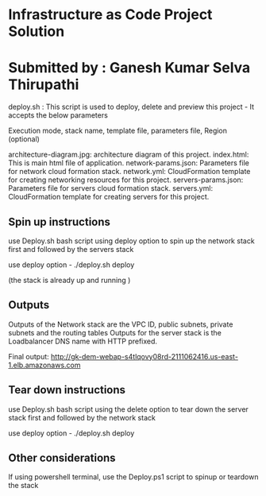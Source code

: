 # Infrastructure as Code Project Solution
# Submitted by : Ganesh Kumar Selva Thirupathi 

deploy.sh : This script is used to deploy, delete and preview this project - It accepts the below parameters

Execution mode, stack name, template file, parameters file, Region (optional)


architecture-diagram.jpg: architecture diagram of this project.
index.html: This is main html file of application.
network-params.json: Parameters file for network cloud formation stack.
network.yml: CloudFormation template for creating networking resources for this project.
servers-params.json: Parameters file for servers cloud formation stack.
servers.yml: CloudFormation template for creating servers for this project.


## Spin up instructions
use Deploy.sh bash script using deploy option to spin up the network stack first and followed by the servers stack

use deploy option - ./deploy.sh deploy <stack-name> <template-file> <parameter-file> <region>

(the stack is already up and running )
## Outputs
Outputs of the Network stack are the VPC ID, public subnets, private subnets and the routing tables
Outputs for the server stack is the Loadbalancer DNS name with HTTP prefixed.

Final output: http://gk-dem-webap-s4tlqovy08rd-2111062416.us-east-1.elb.amazonaws.com

## Tear down instructions
use Deploy.sh bash script using the delete option to tear down the server stack first and followed by the network stack

use deploy option - ./deploy.sh deploy <stack-name> <template-file> <parameter-file> <region>

## Other considerations
If using powershell terminal, use the Deploy.ps1 script to spinup or teardown the stack
